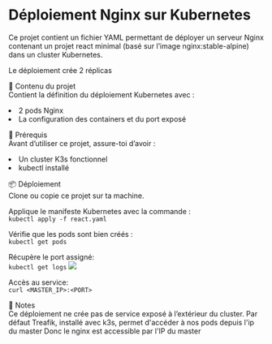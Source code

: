 <h1>Déploiement Nginx sur Kubernetes</h1>
Ce projet contient un fichier YAML permettant de déployer un serveur Nginx contenant un projet react minimal (basé sur l’image nginx:stable-alpine) dans un cluster Kubernetes.

Le déploiement crée 2 réplicas

📂 Contenu du projet <br>
Contient la définition du déploiement Kubernetes avec :

<li>2 pods Nginx</li>

<li>La configuration des containers et du port exposé </li>

🚀 Prérequis<br>
Avant d’utiliser ce projet, assure-toi d’avoir :

<li>Un cluster K3s fonctionnel</li>

<li>kubectl installé</li>

📦 Déploiement<br>
Clone ou copie ce projet sur ta machine.

Applique le manifeste Kubernetes avec la commande : <br>
``` kubectl apply -f react.yaml ``` <br>

Vérifie que les pods sont bien créés : <br>
``` kubectl get pods ```

Récupère le port assigné:<br>
``` kubectl get logs ```
<img src="./images/img.png">

Accès au service:<br>
``` curl <MASTER_IP>:<PORT> ```<br>

📌 Notes <br>
Ce déploiement ne crée pas de service exposé à l’extérieur du cluster.
Par défaut Treafik, installé avec k3s, permet d'accéder à nos pods depuis l'ip du master
Donc le nginx est accessible par l'IP du master